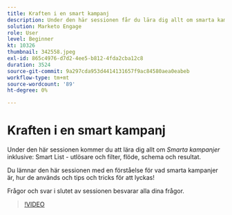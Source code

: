 ```yaml
---
title: Kraften i en smart kampanj
description: Under den här sessionen får du lära dig allt om smarta kampanjer, inklusive Smart List - triggers & Filters, Flow, Schedule and Results.
solution: Marketo Engage
role: User
level: Beginner
kt: 10326
thumbnail: 342558.jpeg
exl-id: 865c4976-d7d2-4ee5-b812-4fda2cba12c8
duration: 3524
source-git-commit: 9a297cda953d4414131657f9ac84580aea0eabeb
workflow-type: tm+mt
source-wordcount: '89'
ht-degree: 0%

---
```


# Kraften i en smart kampanj

Under den här sessionen kommer du att lära dig allt om *Smarta kampanjer* inklusive: Smart List - utlösare och filter, flöde, schema och resultat.

Du lämnar den här sessionen med en förståelse för vad smarta kampanjer är, hur de används och tips och tricks för att lyckas!

Frågor och svar i slutet av sessionen besvarar alla dina frågor.

>[!VIDEO](https://video.tv.adobe.com/v/342558/?quality=12&learn=on)
